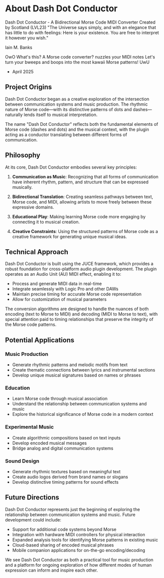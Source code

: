 # About Dash Dot Conductor
Dash Dot Conductor - A Bidirectional Morse Code MIDI Converter
Created by Scotland (LVL23)
"The Universe says simply, and with an elegance that has little to do with feelings: Here is your existence. You are free to interpret it however you wish."

Iain M. Banks

OwO What's this? A Morse code converter? nuzzles your MIDI notes
Let's turn your bweeps and boops into the most kawaii Morse patterns! UwU
 - April 2025

## Project Origins

Dash Dot Conductor began as a creative exploration of the intersection between communication systems and music production. The rhythmic nature of Morse code—with its distinctive patterns of dots and dashes—naturally lends itself to musical interpretation.

The name "Dash Dot Conductor" reflects both the fundamental elements of Morse code (dashes and dots) and the musical context, with the plugin acting as a conductor translating between different forms of communication.

## Philosophy

At its core, Dash Dot Conductor embodies several key principles:

1. **Communication as Music**: Recognizing that all forms of communication have inherent rhythm, pattern, and structure that can be expressed musically.

2. **Bidirectional Translation**: Creating seamless pathways between text, Morse code, and MIDI, allowing artists to move freely between these expressive domains.

3. **Educational Play**: Making learning Morse code more engaging by connecting it to musical creation.

4. **Creative Constraints**: Using the structured patterns of Morse code as a creative framework for generating unique musical ideas.

## Technical Approach

Dash Dot Conductor is built using the JUCE framework, which provides a robust foundation for cross-platform audio plugin development. The plugin operates as an Audio Unit (AU) MIDI effect, enabling it to:

- Process and generate MIDI data in real-time
- Integrate seamlessly with Logic Pro and other DAWs
- Maintain precise timing for accurate Morse code representation
- Allow for customization of musical parameters

The conversion algorithms are designed to handle the nuances of both encoding (text to Morse to MIDI) and decoding (MIDI to Morse to text), with special attention paid to timing relationships that preserve the integrity of the Morse code patterns.

## Potential Applications

### Music Production
- Generate rhythmic patterns and melodic motifs from text
- Create thematic connections between lyrics and instrumental sections
- Develop unique musical signatures based on names or phrases

### Education
- Learn Morse code through musical association
- Understand the relationship between communication systems and music
- Explore the historical significance of Morse code in a modern context

### Experimental Music
- Create algorithmic compositions based on text inputs
- Develop encoded musical messages
- Bridge analog and digital communication systems

### Sound Design
- Generate rhythmic textures based on meaningful text
- Create audio logos derived from brand names or slogans
- Develop distinctive timing patterns for sound effects

## Future Directions

Dash Dot Conductor represents just the beginning of exploring the relationship between communication systems and music. Future development could include:

- Support for additional code systems beyond Morse
- Integration with hardware MIDI controllers for physical interaction
- Expanded analysis tools for identifying Morse patterns in existing music
- Cloud-based sharing of encoded musical phrases
- Mobile companion applications for on-the-go encoding/decoding

We see Dash Dot Conductor as both a practical tool for music production and a platform for ongoing exploration of how different modes of human expression can inform and inspire each other.
